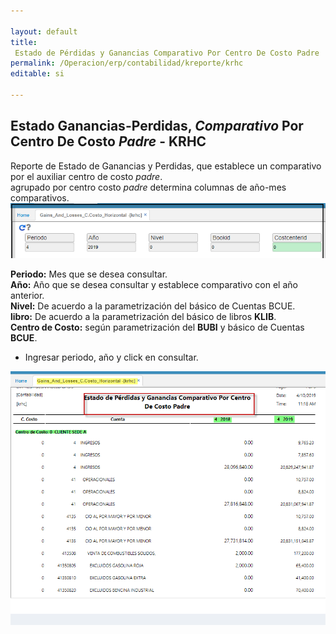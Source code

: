 ```yaml
---

layout: default
title: 	
 Estado de Pérdidas y Ganancias Comparativo Por Centro De Costo Padre
permalink: /Operacion/erp/contabilidad/kreporte/krhc
editable: si

---
```


## 	Estado Ganancias-Perdidas, *Comparativo* Por Centro De Costo *Padre* - KRHC

Reporte de Estado de Ganancias y Perdidas, que establece un comparativo por el auxiliar centro de costo *padre*.  
agrupado por centro costo *padre* determina columnas de año-mes comparativos.
![](krhc2.png)

**Periodo:** Mes que se desea consultar.  
**Año:** Año que se desea consultar y establece comparativo con el año anterior.  
**Nivel:** De acuerdo a la parametrización del básico de Cuentas BCUE.  
**libro:** De acuerdo a la parametrización del básico de libros **KLIB**.  
**Centro de Costo:** según parametrización del  **BUBI** y básico de Cuentas **BCUE**.  

* Ingresar periodo, año y click en consultar.   

![](krhc1.png)













